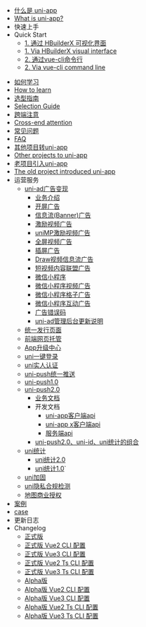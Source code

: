 * [什么是 uni-app](README.md)
* [What is uni-app?](README.md)
* 快速上手
* Quick Start
  * [1. 通过 HBuilderX 可视化界面](quickstart-hx.md)
  * [1. Via HBuilderX visual interface](quickstart-hx.md)
  * [2. 通过vue-cli命令行](quickstart-cli.md)
  * [2. Via vue-cli command line](quickstart-cli.md)
<!-- * [uni-app的由来](history.md) -->
<!-- * [Origin of uni-app](history.md) -->
* [如何学习](resource.md)
* [How to learn](resource.md)
* [选型指南](select.md)
* [Selection Guide](select.md)
* [跨端注意](matter.md)
* [Cross-end attention](matter.md)
* [常见问题](faq.md)
* [FAQ](faq.md)
* [其他项目转uni-app](translate.md)
* [Other projects to uni-app](translate.md)
* [老项目引入uni-app](hybrid.md)
* [The old project introduced uni-app](hybrid.md)
* 运营服务
  * [uni-ad广告变现](uni-ad/intro.md)
    * [业务介绍](uni-ad/intro.md)
    * [开屏广告](uni-ad/ad-splash.md)
    * [信息流(Banner)广告](uni-ad/ad-component.md)
    * [激励视频广告](uni-ad/ad-rewarded-video.md)
    * [uniMP激励视频广告](uni-ad/unimp.md)
    * [全屏视频广告](uni-ad/ad-fullscreen-video.md)
    * [插屏广告](uni-ad/ad-interstitial.md)
    * [Draw视频信息流广告](uni-ad/ad-draw.md)
    * [短视频内容联盟广告](uni-ad/ad-content-page.md)
    * [微信小程序](uni-ad/ad-weixin.md)
    * [微信小程序视频广告](uni-ad/ad-video.md)
    * [微信小程序格子广告](uni-ad/ad-grid.md)
    * [微信小程序互动广告](uni-ad/ad-interactive.md)
    * [广告错误码](uni-ad/ad-error-code.md)
    * [uni-ad管理后台更新说明](uni-ad/release.md)
  * [统一发行页面](https://doc.dcloud.net.cn/uniCloud/uni-portal.html)
  * [前端网页托管](https://doc.dcloud.net.cn/uniCloud/hosting.html)
  * [App升级中心](https://doc.dcloud.net.cn/uniCloud/upgrade-center.html)
  * [uni一键登录](univerify.md)
  * [uni实人认证](https://doc.dcloud.net.cn/uniCloud/frv/intro.html)
  * [uni-push统一推送](unipush.md)
  * [uni-push1.0](unipush-v1.md)
  * [uni-push2.0](unipush-v2.md)
    * [业务文档](unipush-v2.md)
    * 开发文档
      * [uni-app客户端api](https://uniapp.dcloud.net.cn/api/plugins/push.html)
      * [uni-app x客户端api](https://doc.dcloud.net.cn/uni-app-x/api/push.html)
      * [服务端api](https://doc.dcloud.net.cn/uniCloud/uni-cloud-push/api.html)
    * [uni-push2.0、uni-id、uni统计的组合](https://doc.dcloud.net.cn/uniCloud/uni-cloud-push/mate.html)
  * [uni统计](uni-stat.md)
    * [uni统计2.0](uni-stat-v2.md)
    * [uni统计1.0](uni-stat-v1.md)`
  * [uni加固](/tutorial/app-security.md)
  * [uni隐私合规检测](/tutorial/app-privacy-detect.md)
  * [地图商业授权](/tutorial/app-geolocation.md?id=lic)
* [案例](case.md)
* [case](case.md)
* 更新日志
* Changelog
  * [正式版](release.md)
  * [正式版 Vue2 CLI 配置](vue2-cli-release.md)
  * [正式版 Vue3 CLI 配置](vue3-cli-release.md)
  * [正式版 Vue2 Ts CLI 配置](vue2-ts-cli-release.md)
  * [正式版 Vue3 Ts CLI 配置](vue3-ts-cli-release.md)
  * [Alpha版](release-note-alpha.md)
  * [Alpha版 Vue2 CLI 配置](vue2-cli-alpha-release.md)
  * [Alpha版 Vue3 CLI 配置](vue3-cli-alpha-release.md)
  * [Alpha版 Vue2 Ts CLI 配置](vue2-ts-cli-alpha-release.md)
  * [Alpha版 Vue3 Ts CLI 配置](vue3-ts-cli-alpha-release.md)
